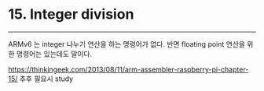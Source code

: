 
# 15. Integer division  
----

ARMv6 는 integer 나누기 연산을 하는 명령어가 없다. 반면 floating point 연산을 위한 명령어는 있는데도 말이다. 

https://thinkingeek.com/2013/08/11/arm-assembler-raspberry-pi-chapter-15/
추후 필요시  study




